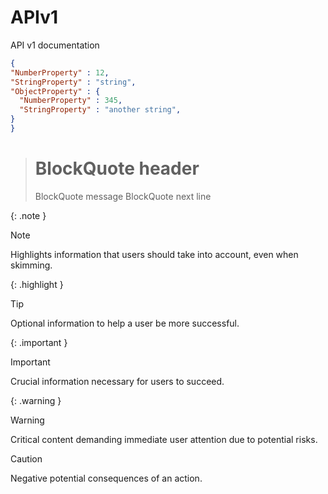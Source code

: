 # APIv1
API v1 documentation

```json
{
"NumberProperty" : 12,
"StringProperty" : "string",
"ObjectProperty" : {
  "NumberProperty" : 345,
  "StringProperty" : "another string",
}
}
```


># BlockQuote header
>BlockQuote message
> BlockQuote next line

{: .note }
> [!NOTE]  
> Highlights information that users should take into account, even when skimming.

{: .highlight }
> [!TIP]
> Optional information to help a user be more successful.

{: .important }
> [!IMPORTANT]  
> Crucial information necessary for users to succeed.

{: .warning }
> [!WARNING]  
> Critical content demanding immediate user attention due to potential risks.

> [!CAUTION]
> Negative potential consequences of an action.
